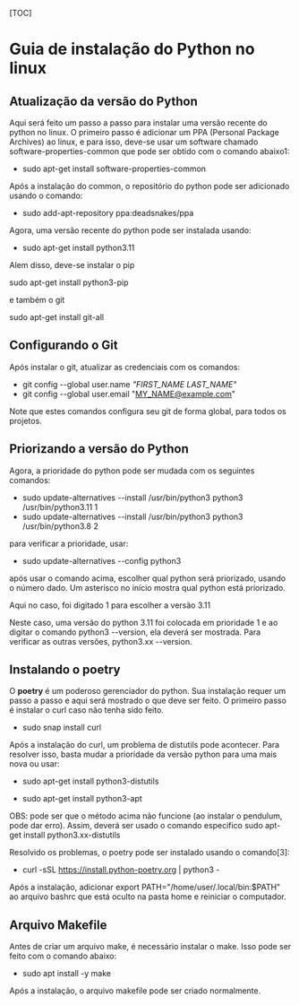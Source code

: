 [TOC]

# Guia de instalação do Python no linux

## Atualização da versão do Python

Aqui será feito um passo a passo para instalar uma versão recente do python no linux. O primeiro passo é adicionar um PPA (Personal Package Archives) ao linux, e para isso, deve-se usar um software chamado software-properties-common que pode ser obtido com o comando abaixo1:

- sudo apt-get install software-properties-common

Após a instalação do common, o repositório do python pode ser adicionado usando o comando:

- sudo add-apt-repository ppa:deadsnakes/ppa

Agora, uma versão recente do python pode ser instalada usando:


- sudo apt-get install python3.11

Alem disso, deve-se instalar o pip

sudo apt-get install python3-pip

e também o git

sudo apt-get install git-all

## Configurando o Git

Após instalar o git, atualizar as credenciais com os comandos:

- git config --global user.name *"FIRST_NAME LAST_NAME"*
- git config --global user.email "MY_NAME@example.com"

Note que estes comandos configura seu git de forma global, para todos os projetos. 

## Priorizando a versão do Python

Agora, a prioridade do python pode ser mudada com os seguintes comandos:

- sudo update-alternatives --install /usr/bin/python3 python3 /usr/bin/python3.11 1
- sudo update-alternatives --install /usr/bin/python3 python3 /usr/bin/python3.8 2

para verificar a prioridade, usar:

- sudo update-alternatives --config python3

após usar o comando acima, escolher qual python será priorizado, usando o número dado. Um asterisco no início mostra qual python está priorizado.

Aqui no caso, foi digitado 1 para escolher a versão 3.11

Neste caso, uma versão do python 3.11 foi colocada em prioridade 1 e ao digitar o comando python3 --version, ela deverá ser mostrada. Para verificar as outras versões, python3.xx --version.  

## Instalando o poetry

O **poetry** é um poderoso gerenciador do python. Sua instalação requer um passo a passo e aqui será mostrado o que deve ser feito. O primeiro passo é instalar o curl caso não tenha sido feito.

- sudo snap install curl

Após a instalação do curl, um problema de distutils pode acontecer. Para resolver isso, basta mudar a prioridade da versão python para uma mais nova ou usar:


- sudo apt-get install python3-distutils

- sudo apt-get install python3-apt

OBS: pode ser que o método acima não funcione (ao instalar o pendulum, pode dar erro). Assim, deverá ser usado o comando especifico sudo apt-get install python3.xx-distutils

Resolvido os problemas, o poetry pode ser instalado usando o comando[3]:

- curl -sSL https://install.python-poetry.org | python3 -

Após a instalação, adicionar export PATH="/home/user/.local/bin:$PATH" ao arquivo bashrc que está oculto na pasta home e reiniciar o computador.

## Arquivo Makefile

Antes de criar um arquivo make, é necessário instalar o make. Isso pode ser feito com o comando abaixo:

- sudo apt install -y make

Após a instalação, o arquivo makefile pode ser criado normalmente.
